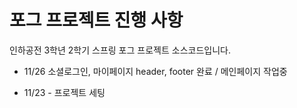 # 포그 프로젝트 진행 사항
인하공전 3학년 2학기 스프링 포그 프로젝트 소스코드입니다.

- 11/26 소셜로그인, 마이페이지 header, footer 완료 / 메인페이지 작업중

- 11/23 - 프로젝트 세팅
